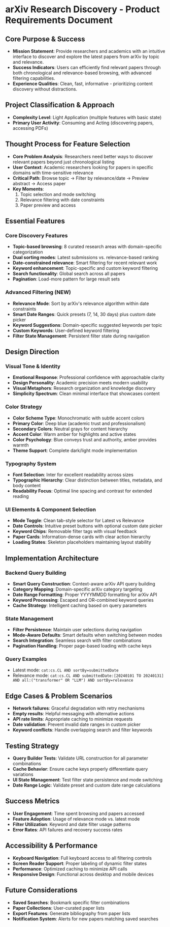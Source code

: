 # arXiv Research Discovery - Product Requirements Document

## Core Purpose & Success
- **Mission Statement**: Provide researchers and academics with an intuitive interface to discover and explore the latest papers from arXiv by topic and relevance.
- **Success Indicators**: Users can efficiently find relevant papers through both chronological and relevance-based browsing, with advanced filtering capabilities.
- **Experience Qualities**: Clean, fast, informative - prioritizing content discovery without distractions.

## Project Classification & Approach
- **Complexity Level**: Light Application (multiple features with basic state)
- **Primary User Activity**: Consuming and Acting (discovering papers, accessing PDFs)

## Thought Process for Feature Selection
- **Core Problem Analysis**: Researchers need better ways to discover relevant papers beyond just chronological listing
- **User Context**: Academic researchers looking for papers in specific domains with time-sensitive relevance
- **Critical Path**: Browse topic → Filter by relevance/date → Preview abstract → Access paper
- **Key Moments**: 
  1. Topic selection and mode switching
  2. Relevance filtering with date constraints
  3. Paper preview and access

## Essential Features

### Core Discovery Features
- **Topic-based browsing**: 8 curated research areas with domain-specific categorization
- **Dual sorting modes**: Latest submissions vs. relevance-based ranking
- **Date-constrained relevance**: Smart filtering for recent relevant work
- **Keyword enhancement**: Topic-specific and custom keyword filtering
- **Search functionality**: Global search across all papers
- **Pagination**: Load-more pattern for large result sets

### Advanced Filtering (NEW)
- **Relevance Mode**: Sort by arXiv's relevance algorithm within date constraints
- **Smart Date Ranges**: Quick presets (7, 14, 30 days) plus custom date picker
- **Keyword Suggestions**: Domain-specific suggested keywords per topic
- **Custom Keywords**: User-defined keyword filtering
- **Filter State Management**: Persistent filter state during navigation

## Design Direction

### Visual Tone & Identity
- **Emotional Response**: Professional confidence with approachable clarity
- **Design Personality**: Academic precision meets modern usability
- **Visual Metaphors**: Research organization and knowledge discovery
- **Simplicity Spectrum**: Clean minimal interface that showcases content

### Color Strategy
- **Color Scheme Type**: Monochromatic with subtle accent colors
- **Primary Color**: Deep blue (academic trust and professionalism)
- **Secondary Colors**: Neutral grays for content hierarchy
- **Accent Color**: Warm amber for highlights and active states
- **Color Psychology**: Blue conveys trust and authority, amber provides warmth
- **Theme Support**: Complete dark/light mode implementation

### Typography System
- **Font Selection**: Inter for excellent readability across sizes
- **Typographic Hierarchy**: Clear distinction between titles, metadata, and body content
- **Readability Focus**: Optimal line spacing and contrast for extended reading

### UI Elements & Component Selection
- **Mode Toggle**: Clean tab-style selector for Latest vs Relevance
- **Date Controls**: Intuitive preset buttons with optional custom date picker
- **Keyword Chips**: Removable filter tags with visual feedback
- **Paper Cards**: Information-dense cards with clear action hierarchy
- **Loading States**: Skeleton placeholders maintaining layout stability

## Implementation Architecture

### Backend Query Building
- **Smart Query Construction**: Context-aware arXiv API query building
- **Category Mapping**: Domain-specific arXiv category targeting
- **Date Range Formatting**: Proper YYYYMMDD formatting for arXiv API
- **Keyword Processing**: Escaped and OR-combined keyword queries
- **Cache Strategy**: Intelligent caching based on query parameters

### State Management
- **Filter Persistence**: Maintain user selections during navigation
- **Mode-Aware Defaults**: Smart defaults when switching between modes
- **Search Integration**: Seamless search with filter combinations
- **Pagination Handling**: Proper page-based loading with cache keys

### Query Examples
- Latest mode: `cat:cs.CL AND sortBy=submittedDate`
- Relevance mode: `cat:cs.CL AND submittedDate:[20240101 TO 20240131] AND all:("transformer" OR "LLM") AND sortBy=relevance`

## Edge Cases & Problem Scenarios
- **Network failures**: Graceful degradation with retry mechanisms
- **Empty results**: Helpful messaging with alternative actions
- **API rate limits**: Appropriate caching to minimize requests
- **Date validation**: Prevent invalid date ranges in custom picker
- **Keyword conflicts**: Handle overlapping search and filter keywords

## Testing Strategy
- **Query Builder Tests**: Validate URL construction for all parameter combinations
- **Cache Behavior**: Ensure cache keys properly differentiate query variations
- **UI State Management**: Test filter state persistence and mode switching
- **Date Range Logic**: Validate preset and custom date range calculations

## Success Metrics
- **User Engagement**: Time spent browsing and papers accessed
- **Feature Adoption**: Usage of relevance mode vs. latest mode
- **Filter Utilization**: Keyword and date filter usage patterns
- **Error Rates**: API failures and recovery success rates

## Accessibility & Performance
- **Keyboard Navigation**: Full keyboard access to all filtering controls
- **Screen Reader Support**: Proper labeling of dynamic filter states
- **Performance**: Optimized caching to minimize API calls
- **Responsive Design**: Functional across desktop and mobile devices

## Future Considerations
- **Saved Searches**: Bookmark specific filter combinations
- **Paper Collections**: User-curated paper lists
- **Export Features**: Generate bibliography from paper lists
- **Notification System**: Alerts for new papers matching saved searches